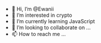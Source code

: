 - 👋 Hi, I’m @Ewanii
- 👀 I’m interested in crypto
- 🌱 I’m currently learning JavaScript
- 💞️ I’m looking to collaborate on ...
- 📫 How to reach me ...

<!---
Ewanii/Ewanii is a ✨ special ✨ repository because its `README.md` (this file) appears on your GitHub profile.
You can click the Preview link to take a look at your changes.
--->
